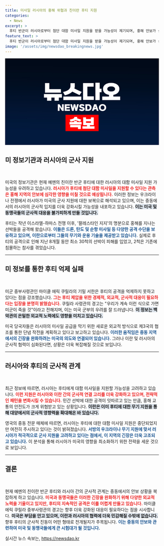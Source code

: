 ```yaml
---
title: 미사일 러시아의 홍해 위협과 친이란 후티 지원
categories:
  - News
excerpt: >
  후티 반군이 러시아로부터 첨단 대함 미사일 지원을 받을 가능성이 제기되며, 홍해 안보가 심각한 위협에 처했다. 미군은 후티 억제에 실패했고, 긴장이 고조되는 상황 속에서 더욱 강력한 대응이 요구되고 있다. 클릭해 더 알아보세요!
feature_text: >
  후티 반군이 러시아로부터 첨단 대함 미사일 지원을 받을 가능성이 제기되며, 홍해 안보가 심각한 위협에 처했다. 미군은 후티 억제에 실패했고, 긴장이 고조되는 상황 속에서 더욱 강력한 대응이 요구되고 있다. 클릭해 더 알아보세요!
image: '/assets/img/newsdao_breakingnews.jpg'
---
```


<p><img src="/assets/img/newsdao_breakingnews.jpg" alt="implanttips 속보" /></p>

<h2 data-ke-size="size26">미 정보기관과 러시아의 군사 지원</h2>

<p data-ke-size="size16">&nbsp;</p>

<p>미국의 정보기관은 현재 예멘의 친이란 반군 후티에 대한 러시아의 대함 미사일 지원 가능성을 우려하고 있습니다. <b><span style="color: #ee2323;">러시아가 후티에 첨단 대함 미사일을 지원할 수 있다는 관측은 홍해 지역의 안보에 심각한 영향을 미칠 것으로 예상됩니다.</span></b> 이러한 정보는 우크라이나 전쟁에서 러시아가 미국의 군사 지원에 대한 보복으로 해석되고 있으며, 이는 중동에서의 러시아의 군사적 입지를 더욱 강화시킬 가능성을 내포하고 있습니다. <b><span style="background-color: #21538527;">이는 미국 및 동맹국들의 군사적 대응을 불가피하게 만들 것입니다.</span></b> </p>

<p>후티는 작년 이스라엘-하마스 전쟁 이후, '팔레스타인 지지'의 명분으로 홍해를 지나는 선박들을 공격해 왔습니다. <b><span style="color: #1a5490;">이들은 드론, 탄도 및 순항 미사일 등 다양한 공격 수단을 보유하고 있으며, 이란으로부터 그들의 무기와 운용 기술을 제공받고 있습니다.</span></b> 실제로 후티의 공격으로 인해 지난 8개월 동안 최소 30척의 선박이 피해를 입었고, 2척은 기존에 침몰하는 참사를 겪었습니다.</p>

<hr>

<h2 data-ke-size="size26">미 정보를 통한 후티 억제 실패</h2>

<p data-ke-size="size16">&nbsp;</p>

<p>미군 중부사령관인 마이클 에릭 쿠릴라의 기밀 서한은 후티의 공격을 억제하지 못하고 있다는 점을 강조했습니다. <b><span style="color: #ee2323;">그는 후티 제압을 위한 경제적, 외교적, 군사적 대응이 필요하다는 입장을 분명히 밝혔습니다.</span></b> 쿠릴라 사령관의 경고는 "우리가 계속 이런 식으로 가면 미군이 죽을 것"이라고 전해지며, 이는 미국 군부의 우려를 잘 드러냅니다. <b><span style="background-color: #21538527;">이 정보는 백악관의 은밀한 외교적 노력에도 영향을 미치고 있습니다.</span></b></p>

<p>미국 당국자들은 러시아의 미사일 공급을 막기 위한 새로운 외교적 방식으로 제3국의 협조를 통한 단념 작전을 계획하고 있다고 보고하고 있습니다. <b><span style="color: #1a5490;">이러한 움직임은 중동 지역에서의 긴장을 완화하려는 미국의 의도와 연결되어 있습니다.</span></b> 그러나 이란 및 러시아의 군사적 협력이 심화된다면, 상황은 더욱 복잡해질 것으로 보입니다.</p>

<hr>

<h2 data-ke-size="size26">러시아와 후티의 군사적 관계</h2>

<p data-ke-size="size16">&nbsp;</p>

<p>최근 정보에 따르면, 러시아는 후티에게 대함 미사일을 지원할 가능성을 고려하고 있습니다. <b><span style="color: #ee2323;">이런 지원은 러시아와 이란 간의 군사적 연결 고리를 더욱 강화하고 있으며, 전략적인 패턴을 변화시킬 수 있습니다.</span></b> 민간 선박에 대한 공격이 잇따르고 있는 만큼, 홍해 교통의 안전도가 크게 위협받고 있는 상황입니다. <b><span style="background-color: #21538527;">이란은 이미 후티에 대한 무기 지원을 통해 대양에서의 군사적 영향력을 확대해온 바 있습니다.</span></b></p>

<p>영국의 중동 전문 매체에 따르면, 러시아는 후티에 대한 대함 미사일 지원은 중단되었지만 여전히 주시하고 있다는 것이 밝혀졌습니다. <b><span style="color: #1a5490;">서방의 우크라이나 무기 지원에 맞서 러시아가 적극적으로 군사 지원을 고려하고 있다는 점에서, 이 지역의 긴장은 더욱 고조되고 있습니다.</span></b> 이 분석을 통해 러시아가 미국의 영향을 최소화하기 위한 전략을 세운 것으로 보입니다.</p>

<hr>

<h2 data-ke-size="size26">결론</h2>

<p data-ke-size="size16">&nbsp;</p>

<p>현재 예멘의 친이란 반군 후티와 러시아 간의 군사적 관계는 중동에서의 안보 상황을 복잡하게 하고 있습니다. <b><span style="color: #ee2323;">미국과 동맹국들은 이러한 긴장을 완화하기 위해 다양한 외교적 노력을 기울이고 있지만, 후티의 지속적인 공격은 이를 어렵게 만들고 있습니다.</span></b> 마이클 에릭 쿠릴라 중부사령관의 경고는 향후 더욱 강화된 대응이 필요하다는 점을 시사합니다. <b><span style="background-color: #21538527;">미국은 부담을 안고 있으며, 이란과 러시아의 협력에 더욱 민감해질 수밖에 없습니다.</span></b> 향후 후티의 군사적 진동이 어떤 형태로 전개될지가 주목됩니다. <b><span style="color: #1a5490;">이는 중동의 안보와 관련하여 미국 및 동맹국들에게 큰 시험대가 될 것입니다.</span></b> </p>

<p data-ke-size="size16"></p>
실시간 뉴스 속보는, <a href="https://newsdao.kr" rel="dofollow">https://newsdao.kr</a>


